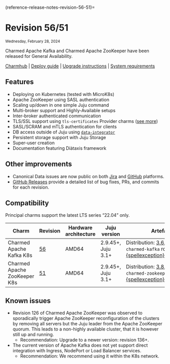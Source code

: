 (reference-release-notes-revision-56-51)=
# Revision 56/51
<sub>Wednesday, February 28, 2024</sub>

Charmed Apache Kafka and Charmed Apache ZooKeeper have been released for General Availability.

[Charmhub](https://charmhub.io/kafka) | [Deploy guide](how-to-deploy-index) | [Upgrade instructions](how-to-upgrade) | [System requirements](reference-requirements)

## Features

* Deploying on Kubernetes (tested with MicroK8s)
* Apache ZooKeeper using SASL authentication
* Scaling up/down in one simple Juju command
* Multi-broker support and Highly-Available setups
* Inter-broker authenticated communication
* TLS/SSL support using `tls-certificates` Provider charms ([see more](https://charmhub.io/topics/security-with-x-509-certificates))
* SASL/SCRAM and mTLS authentication for clients
* DB access outside of Juju using [`data-integrator`](https://charmhub.io/data-integrator)
* Persistent storage support with Juju Storage
* Super-user creation
* Documentation featuring Diàtaxis framework

## Other improvements

* Canonical Data issues are now public on both [Jira](https://warthogs.atlassian.net/jira/software/c/projects/DPE/issues/) 
and [GitHub](https://github.com/canonical/kafka-k8s-operator/issues) platforms.
* [GitHub Releases](https://github.com/canonical/kafka-k8s-operator/releases) provide a detailed list of bug fixes, PRs, and commits for each revision.

## Compatibility

Principal charms support the latest LTS series “22.04” only.

| Charm | Revision | Hardware architecture | Juju version | Artefacts |
|---|---|---|---|---|
| Charmed Apache Kafka K8s | [56](https://github.com/canonical/kafka-k8s-operator/tree/rev56) | AMD64 | 2.9.45+, Juju 3.1+ | Distribution: [3.6.0-ubuntu0](https://launchpad.net/kafka-releases/3.x/3.6.0-ubuntu0). <br> `charmed-kafka` rock: [{spellexception}`sha256:4b3495`](https://github.com/canonical/charmed-kafka-rock/pkgs/container/charmed-kafka/169796414). |
| Charmed Apache ZooKeeper K8s | [51](https://github.com/canonical/zookeeper-k8s-operator/tree/rev51) | AMD64 | 2.9.45+, Juju 3.1+ | Distribution: [3.8.2-ubuntu0](https://launchpad.net/zookeeper-releases/3.x/3.8.2-ubuntu0). <br> `charmed-zookeeper` rock: [{spellexception}`sha256:a7a004`](https://github.com/canonical/charmed-zookeeper-rock/pkgs/container/charmed-zookeeper/169796097). |

## Known issues

* Revision 126 of Charmed Apache ZooKeeper was observed to sporadically trigger Apache ZooKeeper reconfiguration of the clusters by removing all servers but the Juju leader from the Apache ZooKeeper quorum.
This leads to a non-highly available cluster, that it is however still up and running.
  * Recommendation: Upgrade to a newer version: revision 136+.
* The current version of Apache Kafka does not yet support direct integration with Ingress, NodePort or Load Balancer services.
  * Recommendation: We recommend using it within the K8s network.
